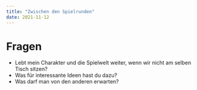 ```yaml
---
title: "Zwischen den Spielrunden"
date: 2021-11-12
---
```


# Fragen

- Lebt mein Charakter und die Spielwelt weiter, wenn wir nicht am selben Tisch sitzen?
- Was für interessante Ideen hast du dazu?
- Was darf man von den anderen erwarten?

